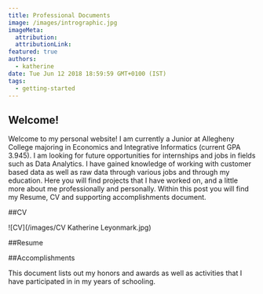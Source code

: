 ```yaml
---
title: Professional Documents
image: /images/intrographic.jpg
imageMeta:
  attribution:
  attributionLink:
featured: true
authors:
  - katherine
date: Tue Jun 12 2018 18:59:59 GMT+0100 (IST)
tags:
  - getting-started
---
```


## Welcome!

Welcome to my personal website! I am currently a Junior at Allegheny College majoring in Economics and Integrative Informatics (current GPA 3.945). I am looking for future opportunities for internships and jobs in fields such as Data Analytics. I have gained knowledge of working with customer based data as well as raw data through various jobs and through my education. Here you will find projects that I have worked on, and a little more about me professionally and personally. Within this post you will find my Resume, CV and supporting accomplishments document.

##CV

![CV](/images/CV Katherine Leyonmark.jpg)

##Resume



##Accomplishments

This document lists out my honors and awards as well as activities that I have participated in in my years of schooling.
